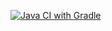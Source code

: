 [![Java CI with Gradle](https://github.com/AstafevaAnastasia/patterns_1/actions/workflows/gradle.yml/badge.svg)](https://github.com/AstafevaAnastasia/patterns_1/actions/workflows/gradle.yml)